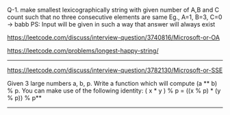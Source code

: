 Q-1. make smallest lexicographically string with given number of A,B and C count such that no three consecutive elements are same
Eg., A=1, B=3, C=0 -> babb
PS: Input will be given in such a way that answer will always exist

https://leetcode.com/discuss/interview-question/3740816/Microsoft-or-OA

https://leetcode.com/problems/longest-happy-string/

------
https://leetcode.com/discuss/interview-question/3782130/Microsoft-or-SSE

Given 3 large numbers a, b, p. Write a function which will compute (a ** b) % p.
You can make use of the following identity: ( x * y ) % p = ((x % p) * (y % p)) % p**

----
